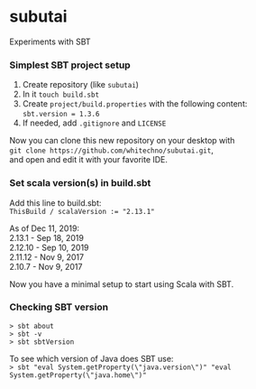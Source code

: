 # subutai
Experiments with SBT

### Simplest SBT project setup
1. Create repository (like `subutai`)
2. In it `touch build.sbt`
3. Create `project/build.properties` with the following content: `sbt.version = 1.3.6`
4. If needed, add `.gitignore` and `LICENSE`

Now you can clone this new repository on your desktop with  
`git clone https://github.com/whitechno/subutai.git`,  
and open and edit it with your favorite IDE.

### Set scala version(s) in build.sbt
Add this line to build.sbt:  
`ThisBuild / scalaVersion := "2.13.1"`  

As of Dec 11, 2019:  
2.13.1 - Sep 18, 2019  
2.12.10 - Sep 10, 2019  
2.11.12 - Nov 9, 2017  
2.10.7 - Nov 9, 2017

Now you have a minimal setup to start using Scala with SBT.

### Checking SBT version
`> sbt about`  
`> sbt -v`  
`> sbt sbtVersion`  

To see which version of Java does SBT use:  
`> sbt "eval System.getProperty(\"java.version\")" "eval System.getProperty(\"java.home\")"`
